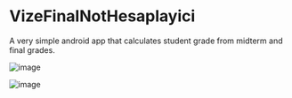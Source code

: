 # VizeFinalNotHesaplayici

A very simple android app that calculates student grade from midterm and final grades.

![image](https://user-images.githubusercontent.com/81600010/115562877-9825cf00-a2bf-11eb-87f8-c2b4cd696444.png)

![image](https://user-images.githubusercontent.com/81600010/115562930-a96edb80-a2bf-11eb-8622-801b50747131.png)

